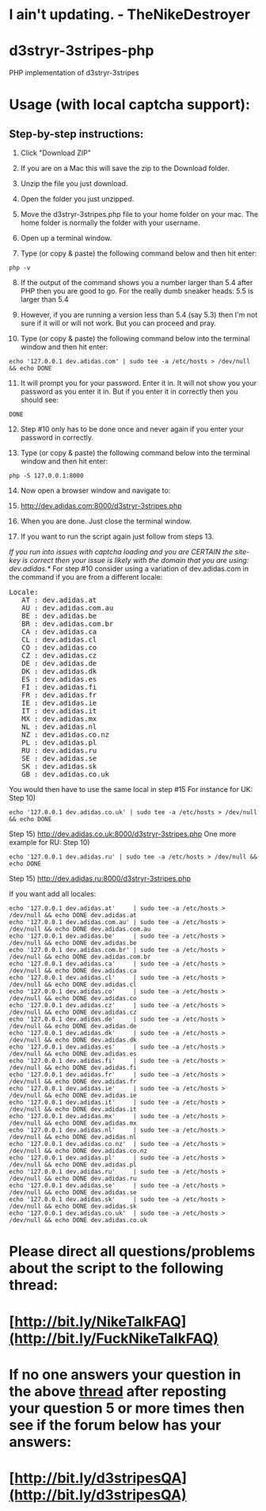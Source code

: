 # I ain't updating. - TheNikeDestroyer

# d3stryr-3stripes-php
PHP implementation of d3stryr-3stripes
# Usage (with local captcha support):
## Step-by-step instructions:

1) Click "Download ZIP"

2) If you are on a Mac this will save the zip to the Download folder.

3) Unzip the file you just download.

4) Open the folder you just unzipped.

5) Move the d3stryr-3stripes.php file to your home folder on your mac. The home folder is normally the folder with your username.

6) Open up a terminal window.

7) Type (or copy & paste) the following command below and then hit enter:

```
php -v
```

8) If the output of the command shows you a number larger than 5.4 after PHP then you are good to go. For the really dumb sneaker heads: 5.5 is larger than 5.4

9) However, if you are running a version less than 5.4 (say 5.3) then I'm not sure if it will or will not work. But you can proceed and pray.

10) Type (or copy & paste) the following command below into the terminal window and then hit enter:

```
echo '127.0.0.1 dev.adidas.com' | sudo tee -a /etc/hosts > /dev/null && echo DONE
```

11) It will prompt you for your password. Enter it in. It will not show you your password as you enter it in. But if you enter it in correctly then you should see:

```
DONE
```

12) Step #10 only has to be done once and never again if you enter your password in correctly.

13) Type (or copy & paste) the following command below into the terminal window and then hit enter:

```
php -S 127.0.0.1:8000
```

14) Now open a browser window and navigate to:

15) http://dev.adidas.com:8000/d3stryr-3stripes.php

16) When you are done. Just close the terminal window.

17) If you want to run the script again just follow from steps 13.

_If you run into issues with captcha loading and you are CERTAIN the site-key is correct then your issue is likely with the domain that you are using: dev.adidas.*_
For step #10 consider using a variation of dev.adidas.com in the command if you are from a different locale:
<pre>
Locale:
   AT : dev.adidas.at
   AU : dev.adidas.com.au
   BE : dev.adidas.be
   BR : dev.adidas.com.br
   CA : dev.adidas.ca
   CL : dev.adidas.cl
   CO : dev.adidas.co
   CZ : dev.adidas.cz
   DE : dev.adidas.de
   DK : dev.adidas.dk
   ES : dev.adidas.es
   FI : dev.adidas.fi
   FR : dev.adidas.fr
   IE : dev.adidas.ie
   IT : dev.adidas.it
   MX : dev.adidas.mx
   NL : dev.adidas.nl
   NZ : dev.adidas.co.nz
   PL : dev.adidas.pl
   RU : dev.adidas.ru
   SE : dev.adidas.se
   SK : dev.adidas.sk
   GB : dev.adidas.co.uk
</pre>

You would then have to use the same local in step #15
For instance for UK:
Step 10)

```
echo '127.0.0.1 dev.adidas.co.uk' | sudo tee -a /etc/hosts > /dev/null && echo DONE
```

Step 15)
http://dev.adidas.co.uk:8000/d3stryr-3stripes.php
One more example for RU:
Step 10)

```
echo '127.0.0.1 dev.adidas.ru' | sudo tee -a /etc/hosts > /dev/null && echo DONE
```

Step 15)
http://dev.adidas.ru:8000/d3stryr-3stripes.php

If you want add all locales:

```
echo '127.0.0.1 dev.adidas.at'     | sudo tee -a /etc/hosts > /dev/null && echo DONE dev.adidas.at
echo '127.0.0.1 dev.adidas.com.au' | sudo tee -a /etc/hosts > /dev/null && echo DONE dev.adidas.com.au
echo '127.0.0.1 dev.adidas.be'     | sudo tee -a /etc/hosts > /dev/null && echo DONE dev.adidas.be
echo '127.0.0.1 dev.adidas.com.br' | sudo tee -a /etc/hosts > /dev/null && echo DONE dev.adidas.com.br
echo '127.0.0.1 dev.adidas.ca'     | sudo tee -a /etc/hosts > /dev/null && echo DONE dev.adidas.ca
echo '127.0.0.1 dev.adidas.cl'     | sudo tee -a /etc/hosts > /dev/null && echo DONE dev.adidas.cl
echo '127.0.0.1 dev.adidas.co'     | sudo tee -a /etc/hosts > /dev/null && echo DONE dev.adidas.co
echo '127.0.0.1 dev.adidas.cz'     | sudo tee -a /etc/hosts > /dev/null && echo DONE dev.adidas.cz
echo '127.0.0.1 dev.adidas.de'     | sudo tee -a /etc/hosts > /dev/null && echo DONE dev.adidas.de
echo '127.0.0.1 dev.adidas.dk'     | sudo tee -a /etc/hosts > /dev/null && echo DONE dev.adidas.dk
echo '127.0.0.1 dev.adidas.es'     | sudo tee -a /etc/hosts > /dev/null && echo DONE dev.adidas.es
echo '127.0.0.1 dev.adidas.fi'     | sudo tee -a /etc/hosts > /dev/null && echo DONE dev.adidas.fi
echo '127.0.0.1 dev.adidas.fr'     | sudo tee -a /etc/hosts > /dev/null && echo DONE dev.adidas.fr
echo '127.0.0.1 dev.adidas.ie'     | sudo tee -a /etc/hosts > /dev/null && echo DONE dev.adidas.ie
echo '127.0.0.1 dev.adidas.it'     | sudo tee -a /etc/hosts > /dev/null && echo DONE dev.adidas.it
echo '127.0.0.1 dev.adidas.mx'     | sudo tee -a /etc/hosts > /dev/null && echo DONE dev.adidas.mx
echo '127.0.0.1 dev.adidas.nl'     | sudo tee -a /etc/hosts > /dev/null && echo DONE dev.adidas.nl
echo '127.0.0.1 dev.adidas.co.nz'  | sudo tee -a /etc/hosts > /dev/null && echo DONE dev.adidas.co.nz
echo '127.0.0.1 dev.adidas.pl'     | sudo tee -a /etc/hosts > /dev/null && echo DONE dev.adidas.pl
echo '127.0.0.1 dev.adidas.ru'     | sudo tee -a /etc/hosts > /dev/null && echo DONE dev.adidas.ru
echo '127.0.0.1 dev.adidas.se'     | sudo tee -a /etc/hosts > /dev/null && echo DONE dev.adidas.se
echo '127.0.0.1 dev.adidas.sk'     | sudo tee -a /etc/hosts > /dev/null && echo DONE dev.adidas.sk
echo '127.0.0.1 dev.adidas.co.uk'  | sudo tee -a /etc/hosts > /dev/null && echo DONE dev.adidas.co.uk
```
# Please direct all questions/problems about the script to the following thread:
# [http://bit.ly/NikeTalkFAQ](http://bit.ly/FuckNikeTalkFAQ)

# If no one answers your question in the above [thread](http://bit.ly/FuckNikeTalkFAQ) after reposting your question 5 or more times then see if the forum below has your answers:
# [http://bit.ly/d3stripesQA](http://bit.ly/d3stripesQA)

